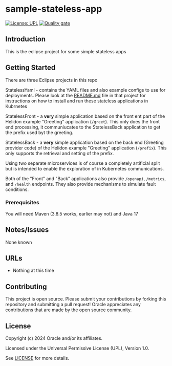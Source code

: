 # sample-stateless-app

[![License: UPL](https://img.shields.io/badge/license-UPL-green)](https://img.shields.io/badge/license-UPL-green) [![Quality gate](https://sonarcloud.io/api/project_badges/quality_gate?project=oracle-devrel_stateless-app)](https://sonarcloud.io/dashboard?id=oracle-devrel_stateless-app)

## Introduction
This is the eclipse project for some simple stateless apps

## Getting Started
There are three Eclipse projects in this repo

StatelessYaml - contains the YAML files and also example configs to use for deployments. Please look at the [README.md](./StatelessYaml/README.md) file in that project for instructions on how to install and run these stateless applications in Kubrnetes

StatelessFront - a **very** simple application based on the front ent part of the Helidon example "Greeting" application (`/greet`). This only does the front end processing, it communiucates to the StatelessBack application to get the prefix used byt the greeting. 

StatelessBack - a **very** simple application based on the back end (Greeting provider code) of the Helidon example "Greeting" application (`/prefix`). This only supports the retrieval and setting of the prefix. 

Using two separate microservices is of course a completely artificial split but is intended to enable the exploration of in Kubernetes communications.

Both of the "Front" and "Back" applications also provide `/openapi`, `/metrics`, and `/health` endpoints. They also provide mechanisms to simulate fault conditions.

### Prerequisites
You will need Maven (3.8.5 works, earlier may not) and Java 17

## Notes/Issues
None known

## URLs
* Nothing at this time

## Contributing
This project is open source.  Please submit your contributions by forking this repository and submitting a pull request!  Oracle appreciates any contributions that are made by the open source community.

## License
Copyright (c) 2024 Oracle and/or its affiliates.

Licensed under the Universal Permissive License (UPL), Version 1.0.

See [LICENSE](LICENSE.txt) for more details.
